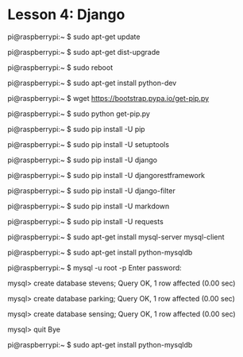 # Lesson 4: Django

pi@raspberrypi:~ $ sudo apt-get update

pi@raspberrypi:~ $ sudo apt-get dist-upgrade

pi@raspberrypi:~ $ sudo reboot

pi@raspberrypi:~ $ sudo apt-get install python-dev

pi@raspberrypi:~ $ wget https://bootstrap.pypa.io/get-pip.py

pi@raspberrypi:~ $ sudo python get-pip.py

pi@raspberrypi:~ $ sudo pip install -U pip

pi@raspberrypi:~ $ sudo pip install -U setuptools

pi@raspberrypi:~ $ sudo pip install -U django

pi@raspberrypi:~ $ sudo pip install -U djangorestframework

pi@raspberrypi:~ $ sudo pip install -U django-filter

pi@raspberrypi:~ $ sudo pip install -U markdown

pi@raspberrypi:~ $ sudo pip install -U requests

pi@raspberrypi:~ $ sudo apt-get install mysql-server mysql-client

pi@raspberrypi:~ $ sudo apt-get install python-mysqldb

pi@raspberrypi:~ $ mysql -u root -p
Enter password:

mysql> create database stevens;
Query OK, 1 row affected (0.00 sec)

mysql> create database parking;
Query OK, 1 row affected (0.00 sec)

mysql> create database sensing;
Query OK, 1 row affected (0.00 sec)

mysql> quit
Bye

pi@raspberrypi:~ $ sudo apt-get install python-mysqldb
